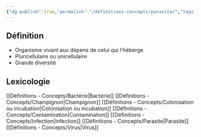 ```yaml
---
{"dg-publish":true,"permalink":"/definitions-concepts/parasite/","tags":["définition"],"noteIcon":""}
---
```



## Définition
- Organisme vivant aux dépens de celui qui l'héberge 
- Pluricellulaire ou unicellulaire
- Grande diversité
## Lexicologie 
[[Définitions - Concepts/Bactérie\|Bactérie]]
[[Définitions - Concepts/Champignon\|Champignon]]
[[Définitions - Concepts/Colonisation ou incubation\|Colonisation ou incubation]]
[[Définitions - Concepts/Contamination\|Contamination]]
[[Définitions - Concepts/Infection\|Infection]]
[[Définitions - Concepts/Parasite\|Parasite]]
[[Définitions - Concepts/Virus\|Virus]]
